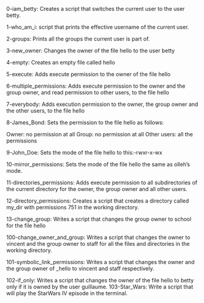 0-iam_betty: Creates a script that switches the current user to the user betty.

1-who_am_i: script that prints the effective username of the current user.

2-groups: Prints all the groups the current user is part of.

3-new_owner: Changes the owner of the file hello to the user betty

4-empty: Creates an empty file called hello

5-execute: Adds execute permission to the owner of the file hello

6-multiple_permissions: Adds execute permission to the owner and the group owner, and read permission to other users, to the file hello

7-everybody: Adds execution permission to the owner, the group owner and the other users, to the file hello

8-James_Bond: Sets the permission to the file hello as follows:

Owner: no permission at all
Group: no permission at all
Other users: all the permissions

9-John_Doe: Sets the mode of the file hello to this:-rwxr-x-wx

10-mirror_permissions: Sets the mode of the file hello the same as olleh’s mode.

11-directories_permissions: Adds execute permission to all subdirectories of the current directory for the owner, the group owner and all other users.

12-directory_permissions: Creates a script that creates a directory called my_dir with permissions 751 in the working directory.

13-change_group: Writes a script that changes the group owner to school for the file hello

100-change_owner_and_group: Writes a script that changes the owner to vincent and the group owner to staff for all the files and directories in the working directory.

101-symbolic_link_permissions: Writes a script that changes the owner and the group owner of _hello to vincent and staff respectively.

102-if_only: Writes a script that changes the owner of the file hello to betty only if it is owned by the user guillaume.
103-Star_Wars: Write a script that will play the StarWars IV episode in the terminal.
